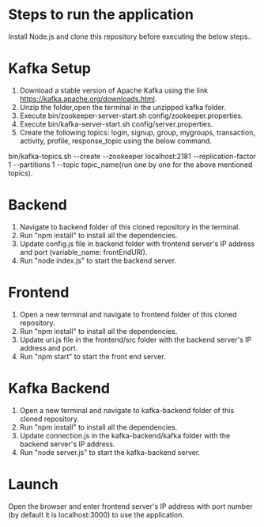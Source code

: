 # Steps to run the application

Install Node.js and clone this repository before executing the below steps..

# Kafka Setup

1. Download a stable version of Apache Kafka using the link https://kafka.apache.org/downloads.html.
2. Unzip the folder,open the terminal in the unzipped kafka folder.
3. Execute bin/zookeeper-server-start.sh config/zookeeper.properties.
4. Execute bin/kafka-server-start.sh config/server.properties.
5. Create the following topics: login, signup, group, mygroups, transaction, activity, profile, response_topic using the below command.
   
bin/kafka-topics.sh --create --zookeeper localhost:2181 --replication-factor 1 --partitions 1 --topic topic_name(run one by one for the above mentioned topics).
   
# Backend

1. Navigate to backend folder of this cloned repository in the terminal.
2. Run "npm install" to install all the dependencies.
3. Update config.js file in backend folder with frontend server's IP address and port (variable_name: frontEndURI).
4. Run "node index.js" to start the backend server.
  
# Frontend

1. Open a new terminal and navigate to frontend folder of this cloned repository.
2. Run "npm install" to install all the dependencies.
3. Update uri.js file in the frontend/src folder with the backend server's IP address and port.
4. Run "npm start" to start the front end server.

# Kafka Backend

1. Open a new terminal and navigate to kafka-backend folder of this cloned repository.
2. Run "npm install" to install all the dependencies.
3. Update connection.js in the kafka-backend/kafka folder with the backend server's IP address.
4. Run "node server.js" to start the kafka-backend server.

# Launch
Open the browser and enter frontend server's IP address with port number (by default it is localhost:3000) to use the application.



